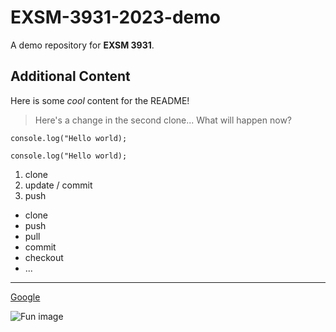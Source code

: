 # EXSM-3931-2023-demo

A demo repository for **EXSM 3931**.

## Additional Content

Here is some _cool_ content for the README!

> Here's a change in the second clone... What will happen now?

`console.log("Hello world);`

```
console.log("Hello world);
```

1. clone
2. update / commit
3. push

- clone
- push
- pull
- commit
- checkout
- ...

---

[Google](https;//google.ca)

![Fun image](https://thumbor.forbes.com/thumbor/fit-in/900x510/https://www.forbes.com/advisor/wp-content/uploads/2023/07/top-20-small-dog-breeds.jpeg.jpg)
